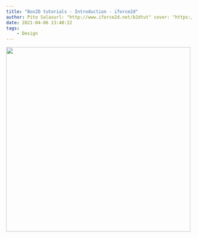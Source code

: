 ```yaml
---
title: "Box2D tutorials - Introduction - iforce2d"
author: Pito Salasurl: "http://www.iforce2d.net/b2dtut" cover: "https://rdl.ink/render/http%3A%2F%2Fwww.iforce2d.net%2Fb2dtut" 
date: 2021-04-06 13:40:22
tags:
    - Design
---
```

<img src=https://rdl.ink/render/http%3A%2F%2Fwww.iforce2d.net%2Fb2dtut width="500">



